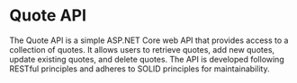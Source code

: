 # Quote API

The Quote API is a simple ASP.NET Core web API that provides access to a collection of quotes. It allows users to retrieve quotes, add new quotes, update existing quotes, and delete quotes. The API is developed following RESTful principles and adheres to SOLID principles for maintainability.
